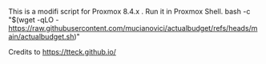 This is a modifi script for Proxmox 8.4.x . Run it in Proxmox Shell.
bash -c "$(wget -qLO - https://raw.githubusercontent.com/mucianovici/actualbudget/refs/heads/main/actualbudget.sh)"

Credits to https://tteck.github.io/
